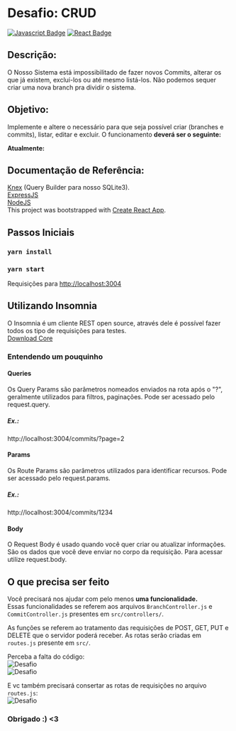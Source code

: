 # Desafio: CRUD
[![Javascript Badge](https://img.shields.io/badge/-NodeJS-EFD81D?style=flat-square&logo=Nodejs&logoColor=444)]()
[![React Badge](https://img.shields.io/badge/-React-48CEF7?style=flat-square&logo=React&logoColor=111)]()
## **Descrição:**
O Nosso Sistema está impossibilitado de fazer novos Commits, alterar os que já existem, excluí-los ou até mesmo listá-los. Não podemos sequer criar uma nova branch pra dividir o sistema.
## **Objetivo:**
Implemente e altere o necessário para que seja possível criar (branches e commits), listar, editar e excluir. O funcionamento **deverá ser o seguinte:**



**Atualmente:**






## **Documentação de Referência:**
[Knex](http://knexjs.org/) (Query Builder para nosso SQLite3).<br />
[ExpressJS](https://expressjs.com/pt-br/4x/api.html)<br />
[NodeJS](https://nodejs.org/en/docs/)<br />
This project was bootstrapped with [Create React App](https://github.com/facebook/create-react-app).

## Passos Iniciais

### `yarn install`

### `yarn start`

Requisições para [http://localhost:3004](http://localhost:3004)

## Utilizando Insomnia

O Insomnia é um cliente REST open source, através dele é possível fazer todos os tipo de requisições para testes.<br />
[Download Core](https://insomnia.rest/download/)

### Entendendo um pouquinho

#### Queries
Os Query Params são parâmetros nomeados enviados na rota após o "?", geralmente utilizados para filtros, paginações. Pode ser acessado pelo request.query.
##### Ex.:
http://localhost:3004/commits/?page=2

#### Params

Os Route Params são parâmetros utilizados para identificar recursos. Pode ser acessado pelo request.params.
##### Ex.:
http://localhost:3004/commits/1234

#### Body

O Request Body é usado quando você quer criar ou atualizar informações. São os dados que você deve enviar no corpo da requisição. Para acessar utilize request.body.


## O que precisa ser feito

Você precisará nos ajudar com pelo menos **uma funcionalidade.**<br />
Essas funcionalidades se referem aos arquivos `BranchController.js` e `CommitController.js` presentes em `src/controllers/`.<br />

As funções se referem ao tratamento das requisições de POST, GET, PUT e DELETE que o servidor poderá receber. As rotas serão criadas em `routes.js` presente em `src/`.<br />

Perceba a falta do código:<br />
![Desafio](https://raw.githubusercontent.com/CommitJr/Commit-Pull-Hackquest-2020/main/challenges/crud/back/public/ignore/Desafio_CRUD_Quebrado1.jpg)<br />
![Desafio](https://raw.githubusercontent.com/CommitJr/Commit-Pull-Hackquest-2020/main/challenges/crud/back/public/ignore/Desafio_CRUD_Quebrado2.jpg)<br />

E vc também precisará consertar as rotas de requisições no arquivo `routes.js`:<br />
![Desafio](https://raw.githubusercontent.com/CommitJr/Commit-Pull-Hackquest-2020/main/challenges/crud/back/public/ignore/Desafio_CRUD_Quebrado3.jpg)<br />

### Obrigado :) <3
